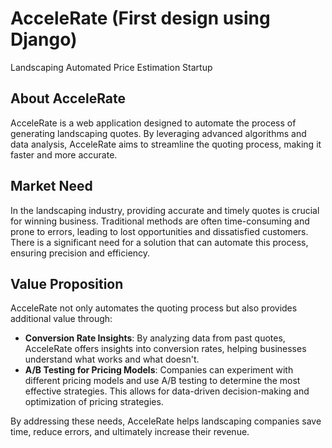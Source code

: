 # AcceleRate (First design using Django)
Landscaping Automated Price Estimation Startup

## About AcceleRate

AcceleRate is a web application designed to automate the process of generating landscaping quotes. By leveraging advanced algorithms and data analysis, AcceleRate aims to streamline the quoting process, making it faster and more accurate.

## Market Need

In the landscaping industry, providing accurate and timely quotes is crucial for winning business. Traditional methods are often time-consuming and prone to errors, leading to lost opportunities and dissatisfied customers. There is a significant need for a solution that can automate this process, ensuring precision and efficiency.

## Value Proposition

AcceleRate not only automates the quoting process but also provides additional value through:

- **Conversion Rate Insights**: By analyzing data from past quotes, AcceleRate offers insights into conversion rates, helping businesses understand what works and what doesn't.
- **A/B Testing for Pricing Models**: Companies can experiment with different pricing models and use A/B testing to determine the most effective strategies. This allows for data-driven decision-making and optimization of pricing strategies.

By addressing these needs, AcceleRate helps landscaping companies save time, reduce errors, and ultimately increase their revenue.
